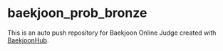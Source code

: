 # baekjoon_prob_bronze
This is an auto push repository for Baekjoon Online Judge created with [BaekjoonHub](https://github.com/BaekjoonHub/BaekjoonHub).
